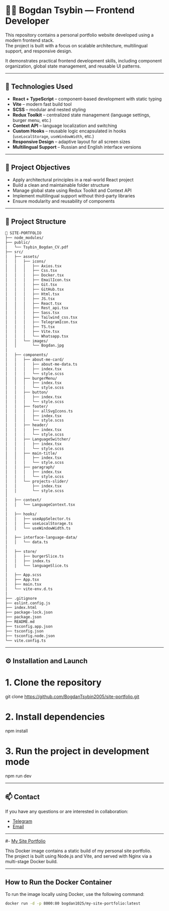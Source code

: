 # 🧑‍💻 Bogdan Tsybin — Frontend Developer

This repository contains a personal portfolio website developed using a modern frontend stack.  
The project is built with a focus on scalable architecture, multilingual support, and responsive design.

It demonstrates practical frontend development skills, including component organization, global state management, and reusable UI patterns.

---

## 🚀 Technologies Used

- **React + TypeScript** – component-based development with static typing
- **Vite** – modern fast build tool
- **SCSS** – modular and nested styling
- **Redux Toolkit** – centralized state management (language settings, burger menu, etc.)
- **Context API** – language localization and switching
- **Custom Hooks** – reusable logic encapsulated in hooks (`useLocalStorage`, `useWindowWidth`, etc.)
- **Responsive Design** – adaptive layout for all screen sizes
- **Multilingual Support** – Russian and English interface versions

---

## 🎯 Project Objectives

- Apply architectural principles in a real-world React project
- Build a clean and maintainable folder structure
- Manage global state using Redux Toolkit and Context API
- Implement multilingual support without third-party libraries
- Ensure modularity and reusability of components

---

## 📁 Project Structure

```bash
📁 SITE-PORTFOLIO
├── node_modules/
├── public/
│   └── Tsybin_Bogdan_CV.pdf
├── src/
│   ├── assets/
│   │   ├── icons/
│   │   │   ├── Axios.tsx
│   │   │   ├── Css.tsx
│   │   │   ├── Docker.tsx
│   │   │   ├── EmailIcon.tsx
│   │   │   ├── Git.tsx
│   │   │   ├── GitHub.tsx
│   │   │   ├── Html.tsx
│   │   │   ├── JS.tsx
│   │   │   ├── React.tsx
│   │   │   ├── Rest_api.tsx
│   │   │   ├── Sass.tsx
│   │   │   ├── Tailwind_css.tsx
│   │   │   ├── TelegramIcon.tsx
│   │   │   ├── TS.tsx
│   │   │   ├── Vite.tsx
│   │   │   └── Whatsapp.tsx
│   │   └── images/
│   │       └── Bogdan.jpg
│
│   ├── components/
│   │   ├── about-me-card/
│   │   │   ├── about-me-data.ts
│   │   │   ├── index.tsx
│   │   │   └── style.scss
│   │   ├── burgerMenu/
│   │   │   ├── index.tsx
│   │   │   └── style.scss
│   │   ├── button/
│   │   │   ├── index.tsx
│   │   │   └── style.scss
│   │   ├── footer/
│   │   │   ├── allSvgIcons.ts
│   │   │   ├── index.tsx
│   │   │   └── style.scss
│   │   ├── header/
│   │   │   ├── index.tsx
│   │   │   └── style.scss
│   │   ├── LanguageSwitcher/
│   │   │   ├── index.tsx
│   │   │   └── style.scss
│   │   ├── main-title/
│   │   │   ├── index.tsx
│   │   │   └── style.scss
│   │   ├── paragraph/
│   │   │   ├── index.tsx
│   │   │   └── style.scss
│   │   └── projects-slider/
│   │       ├── index.tsx
│   │       └── style.scss
│
│   ├── context/
│   │   └── LanguageContext.tsx
│
│   ├── hooks/
│   │   ├── useAppSelector.ts
│   │   ├── useLocalStorage.ts
│   │   └── useWindowWidth.ts
│
│   ├── interface-language-data/
│   │   └── data.ts
│
│   ├── store/
│   │   ├── burgerSlice.ts
│   │   ├── index.ts
│   │   └── languageSlice.ts
│
│   ├── App.scss
│   ├── App.tsx
│   ├── main.tsx
│   └── vite-env.d.ts
│
├── .gitignore
├── eslint.config.js
├── index.html
├── package-lock.json
├── package.json
├── README.md
├── tsconfig.app.json
├── tsconfig.json
├── tsconfig.node.json
└── vite.config.ts
```

---

## ⚙️ Installation and Launch

# 1. Clone the repository
git clone https://github.com/BogdanTsybin2005/site-portfolio.git

# 2. Install dependencies
npm install

# 3. Run the project in development mode
npm run dev

---

## 📫 Contact

If you have any questions or are interested in collaboration:

- [Telegram](https://t.me/bogdan_sest_1025)
- [Email](https://mail.google.com/mail/?view=cm&fs=1&to=tsybinb@gmail.com)

---

#- [My Site Portfolio](https://bogdan-site-portfolio.web.app/)

This Docker image contains a static build of my personal site portfolio.  
The project is built using Node.js and Vite, and served with Nginx via a multi-stage Docker build.

---

## How to Run the Docker Container

To run the image locally using Docker, use the following command:

```bash
docker run -d -p 8000:80 bogdan1025/my-site-portfolio:latest
```
